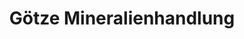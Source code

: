 ---
title: "Götze Mineralienhandlung"
url: /bad-liebenwerda/goetze-mineralienhandlung/
shop: Schmuck
---